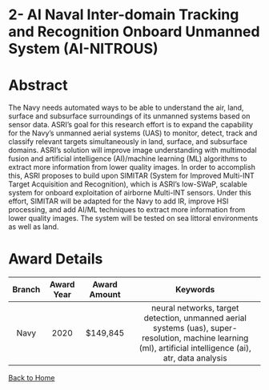
2- AI Naval Inter-domain Tracking and Recognition Onboard Unmanned System (AI-NITROUS)
======================================================================================

# Abstract


The Navy needs automated ways to be able to understand the air, land, surface and subsurface surroundings of its unmanned systems based on sensor data. ASRI’s goal for this research effort is to expand the capability for the Navy’s unmanned aerial systems (UAS) to monitor, detect, track and classify relevant targets simultaneously in land, surface, and subsurface domains. ASRI’s solution will improve image understanding with multimodal fusion and artificial intelligence (AI)/machine learning (ML) algorithms to extract more information from lower quality images. In order to accomplish this, ASRI proposes to build upon SIMITAR (System for Improved Multi-INT Target Acquisition and Recognition), which is ASRI’s low-SWaP, scalable system for onboard exploitation of airborne Multi-INT sensors. Under this effort, SIMITAR will be adapted for the Navy to add IR, improve HSI processing, and add AI/ML techniques to extract more information from lower quality images. The system will be tested on sea littoral environments as well as land.  

# Award Details

|Branch|Award Year|Award Amount|Keywords|
| :---: | :---: | :---: | :---: |
|Navy|2020|$149,845|neural networks, target detection, unmanned aerial systems (uas), super-resolution, machine learning (ml), artificial intelligence (ai), atr, data analysis|
  
  


[Back to Home](https://github.com/chrischow/dod_sbir_awards/Reports/JH/#2113)